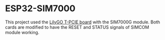 # ESP32-SIM7000

This project used the [LilyGO T-PCIE board](https://github.com/Xinyuan-LilyGO/LilyGo-T-PCIE) with the SIM7000G module. Both cards are modified to have the RESET and STATUS signals of SIMCOM module working.
